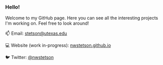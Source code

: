 ### Hello!

Welcome to my GitHub page. Here you can see all the interesting projects I'm working on. Feel free to look around!

 📫 Email: [stetson@utexas.edu](kstetson@utexas.edu)
 
 💻 Website (work in-progress): [nwstetson.github.io](https://nwstetson.github.io)
 
 🐦 Twitter: [@nwstetson](https://twitter.com/NWStetson)


<!--
notes:

-->
